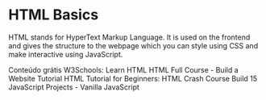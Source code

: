 # HTML Basics

HTML stands for HyperText Markup Language. It is used on the frontend and gives the structure to the webpage which you can style using CSS and make interactive using JavaScript.

<ResourceGroupTitle>Conteúdo grátis</ResourceGroupTitle>
<BadgeLink badgeText='Read' href='https://www.w3schools.com/html/html_intro.asp'>W3Schools: Learn HTML</BadgeLink>
<BadgeLink badgeText='Course' colorScheme='green' href='https://www.youtube.com/watch?v=pQN-pnXPaVg'>HTML Full Course - Build a Website Tutorial</BadgeLink>
<BadgeLink badgeText='Course' colorScheme='green' href='https://www.youtube.com/watch?v=qz0aGYrrlhU'>HTML Tutorial for Beginners: HTML Crash Course</BadgeLink>
<BadgeLink badgeText='Course' colorScheme='green' href='https://www.youtube.com/watch?v=3PHXvlpOkf4'>Build 15 JavaScript Projects - Vanilla JavaScript</BadgeLink>
